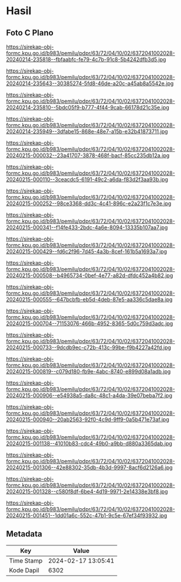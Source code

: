# Hasil

## Foto C Plano

https://sirekap-obj-formc.kpu.go.id/b983/pemilu/pdpr/63/72/04/10/02/6372041002028-20240214-235818--fbfaabfc-fe79-4c7b-91c8-5b4242dfb3d5.jpg

https://sirekap-obj-formc.kpu.go.id/b983/pemilu/pdpr/63/72/04/10/02/6372041002028-20240214-235643--30385274-5fd8-46de-a20c-a45ab8a5542e.jpg

https://sirekap-obj-formc.kpu.go.id/b983/pemilu/pdpr/63/72/04/10/02/6372041002028-20240214-235810--5bdc05f9-b777-4f44-9cab-66178d21c35e.jpg

https://sirekap-obj-formc.kpu.go.id/b983/pemilu/pdpr/63/72/04/10/02/6372041002028-20240214-235949--3dfabe15-868e-48e7-a15b-e32b41873711.jpg

https://sirekap-obj-formc.kpu.go.id/b983/pemilu/pdpr/63/72/04/10/02/6372041002028-20240215-000032--23a41707-3878-468f-bacf-85cc235db12a.jpg

https://sirekap-obj-formc.kpu.go.id/b983/pemilu/pdpr/63/72/04/10/02/6372041002028-20240215-000110--3ceacdc5-6191-49c2-a6da-f83d2f3aa93b.jpg

https://sirekap-obj-formc.kpu.go.id/b983/pemilu/pdpr/63/72/04/10/02/6372041002028-20240215-000252--98ce3368-dd3c-4c41-896c-e2a23f1c7e3e.jpg

https://sirekap-obj-formc.kpu.go.id/b983/pemilu/pdpr/63/72/04/10/02/6372041002028-20240215-000341--f14fe433-2bdc-4a6e-8094-13335b107aa7.jpg

https://sirekap-obj-formc.kpu.go.id/b983/pemilu/pdpr/63/72/04/10/02/6372041002028-20240215-000429--fd6c2f96-7d45-4a3b-8cef-161b5a1693a7.jpg

https://sirekap-obj-formc.kpu.go.id/b983/pemilu/pdpr/63/72/04/10/02/6372041002028-20240215-000508--b4965734-0bef-4e77-a82d-dfdc452a4b82.jpg

https://sirekap-obj-formc.kpu.go.id/b983/pemilu/pdpr/63/72/04/10/02/6372041002028-20240215-000555--647bcbfb-eb5d-4deb-87e5-aa336c5dae8a.jpg

https://sirekap-obj-formc.kpu.go.id/b983/pemilu/pdpr/63/72/04/10/02/6372041002028-20240215-000704--71153076-466b-4952-8365-5d0c759d3adc.jpg

https://sirekap-obj-formc.kpu.go.id/b983/pemilu/pdpr/63/72/04/10/02/6372041002028-20240215-000733--9dcdb9ec-c72b-413c-99be-f9b4227a42fd.jpg

https://sirekap-obj-formc.kpu.go.id/b983/pemilu/pdpr/63/72/04/10/02/6372041002028-20240215-000819--c079d180-fb9e-4abc-8740-e899d08a1adb.jpg

https://sirekap-obj-formc.kpu.go.id/b983/pemilu/pdpr/63/72/04/10/02/6372041002028-20240215-000906--e54938a5-da8c-48c1-a4da-39e07beba7f2.jpg

https://sirekap-obj-formc.kpu.go.id/b983/pemilu/pdpr/63/72/04/10/02/6372041002028-20240215-000940--20ab2563-92f0-4c9d-9ff9-0a5b471e73af.jpg

https://sirekap-obj-formc.kpu.go.id/b983/pemilu/pdpr/63/72/04/10/02/6372041002028-20240215-001138--41010b83-cdc4-49b0-a9bb-d880a3365dab.jpg

https://sirekap-obj-formc.kpu.go.id/b983/pemilu/pdpr/63/72/04/10/02/6372041002028-20240215-001306--42e88302-35db-4b3d-9997-8acf6d2126a6.jpg

https://sirekap-obj-formc.kpu.go.id/b983/pemilu/pdpr/63/72/04/10/02/6372041002028-20240215-001328--c580f8df-6be4-4d19-9971-2e14338e3bf8.jpg

https://sirekap-obj-formc.kpu.go.id/b983/pemilu/pdpr/63/72/04/10/02/6372041002028-20240215-001451--1dd01a6c-552c-47b1-9c5e-67ef34f93932.jpg


## Metadata

| Key        | Value               |
| ---------- | ------------------- |
| Time Stamp | 2024-02-17 13:05:41 |
| Kode Dapil | 6302                |




